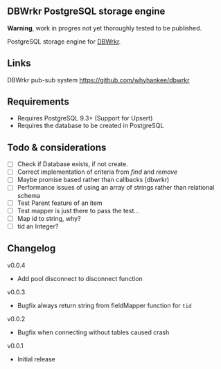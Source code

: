 ## DBWrkr PostgreSQL storage engine

**Warning**, work in progres not yet thoroughly tested to be published.

PostgreSQL storage engine for [DBWrkr](https://github.com/whyhankee/dbwrkr). 

## Links

DBWrkr pub-sub system <https://github.com/whyhankee/dbwrkr>

## Requirements

- Requires PostgreSQL 9.3+ (Support for Upsert)
- Requires the database to be created in PostgreSQL

## Todo & considerations

- [ ] Check if Database exists, if not create.
- [ ] Correct implementation of criteria from *find* and *remove*
- [ ] Maybe promise based rather than callbacks (dbwrkr)
- [ ] Performance issues of using an array of strings rather than relational schema
- [ ] Test Parent feature of an item
- [ ] Test mapper is just there to pass the test...
- [ ] Map id to string, why?
- [ ] tid an Integer?

## Changelog

v0.0.4
* Add pool disconnect to disconnect function 

v0.0.3
* Bugfix always return string from fieldMapper function for `tid` 

v0.0.2
* Bugfix when connecting without tables caused crash

v0.0.1
* Initial release